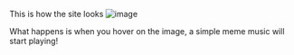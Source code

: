 This is how the site looks 
![image](https://github.com/user-attachments/assets/951941a6-17fa-41ce-80a1-682ebd855f2d)


What happens is when you hover on the image, a simple meme music will start playing!

